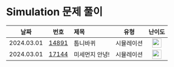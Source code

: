 # Simulation 문제 풀이

|    날짜    |                      번호                       | 제목                              |       유형       |                                       난이도                                       |
| :--------: | :---------------------------------------------: | :-------------------------------- | :--------------: | :--------------------------------------------------------------------------------: |
| 2024.03.01 | [14891](https://www.acmicpc.net/problem/14891)  | 톱니바퀴				       		   |      시뮬레이션      | <img height="25px" width="25px" src="https://static.solved.ac/tier_small/11.svg"/>   |
| 2024.03.01 | [17144](https://www.acmicpc.net/problem/17144)  | 미세먼지 안녕!				       	   |      시뮬레이션      | <img height="25px" width="25px" src="https://static.solved.ac/tier_small/12.svg"/>   |
